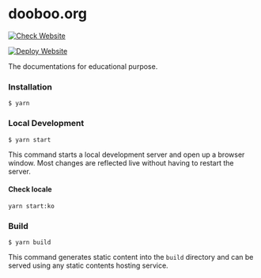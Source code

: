 # dooboo.org

[![Check Website](https://github.com/hyochan/dooboo.org/actions/workflows/ci.yml/badge.svg)](https://github.com/react-native-seoul/reactnativeseoul.com/actions/workflows/ci.yml)

[![Deploy Website](https://github.com/hyochan/dooboo.org/actions/workflows/deploy.yml/badge.svg)](https://github.com/react-native-seoul/reactnativeseoul.com/actions/workflows/deploy.yml)



The documentations for educational purpose.

### Installation

```
$ yarn
```

### Local Development

```
$ yarn start
```

This command starts a local development server and open up a browser window. Most changes are reflected live without having to restart the server.

#### Check locale

```
yarn start:ko
```

### Build

```
$ yarn build
```

This command generates static content into the `build` directory and can be served using any static contents hosting service.
